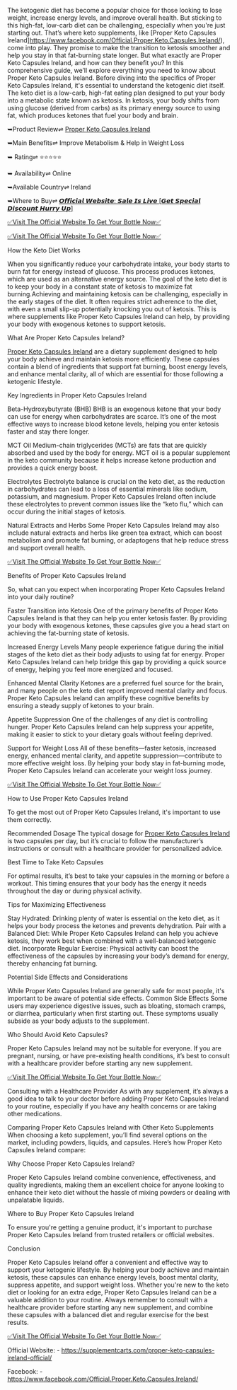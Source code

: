 The ketogenic diet has become a popular choice for those looking to lose weight, increase energy levels, and improve overall health. But sticking to this high-fat, low-carb diet can be challenging, especially when you're just starting out. That’s where keto supplements, like [Proper Keto Capsules Ireland]https://www.facebook.com/Official.Proper.Keto.Capsules.Ireland/), come into play. They promise to make the transition to ketosis smoother and help you stay in that fat-burning state longer. But what exactly are Proper Keto Capsules Ireland, and how can they benefit you? In this comprehensive guide, we’ll explore everything you need to know about Proper Keto Capsules Ireland. Before diving into the specifics of Proper Keto Capsules Ireland, it's essential to understand the ketogenic diet itself. The keto diet is a low-carb, high-fat eating plan designed to put your body into a metabolic state known as ketosis. In ketosis, your body shifts from using glucose (derived from carbs) as its primary energy source to using fat, which produces ketones that fuel your body and brain.

➥Product Review⇌ [Proper Keto Capsules Ireland](https://supplementcarts.com/proper-keto-capsules-ireland-official/)

➥Main Benefits⇌ Improve Metabolism & Help in Weight Loss

➥ Rating⇌ ⭐⭐⭐⭐⭐

➥ Availability⇌ Online

➥Available Country⇌ Ireland

➥Where to Buy⇌ [𝙊𝙛𝙛𝙞𝙘𝙞𝙖𝙡 𝙒𝙚𝙗𝙨𝙞𝙩𝙚: 𝙎𝙖𝙡𝙚 𝙄𝙨 𝙇𝙞𝙫𝙚 [𝙂𝙚𝙩 𝙎𝙥𝙚𝙘𝙞𝙖𝙡 𝘿𝙞𝙨𝙘𝙤𝙪𝙣𝙩 𝙃𝙪𝙧𝙧𝙮 𝙐𝙥]](https://supplementcarts.com/proper-keto-capsules-ireland-official/)




[✅Visit The Official Website To Get Your Bottle Now✅](https://supplementcarts.com/proper-keto-capsules-ireland-official/)

[✅Visit The Official Website To Get Your Bottle Now✅](https://supplementcarts.com/proper-keto-capsules-ireland-official/)



How the Keto Diet Works

When you significantly reduce your carbohydrate intake, your body starts to burn fat for energy instead of glucose. This process produces ketones, which are used as an alternative energy source. The goal of the keto diet is to keep your body in a constant state of ketosis to maximize fat burning.Achieving and maintaining ketosis can be challenging, especially in the early stages of the diet. It often requires strict adherence to the diet, with even a small slip-up potentially knocking you out of ketosis. This is where supplements like Proper Keto Capsules Ireland can help, by providing your body with exogenous ketones to support ketosis.

What Are Proper Keto Capsules Ireland?

[Proper Keto Capsules Ireland](https://www.facebook.com/Official.Proper.Keto.Capsules.Ireland/) are a dietary supplement designed to help your body achieve and maintain ketosis more efficiently. These capsules contain a blend of ingredients that support fat burning, boost energy levels, and enhance mental clarity, all of which are essential for those following a ketogenic lifestyle.

Key Ingredients in Proper Keto Capsules Ireland

Beta-Hydroxybutyrate (BHB)
BHB is an exogenous ketone that your body can use for energy when carbohydrates are scarce. It’s one of the most effective ways to increase blood ketone levels, helping you enter ketosis faster and stay there longer.

MCT Oil
Medium-chain triglycerides (MCTs) are fats that are quickly absorbed and used by the body for energy. MCT oil is a popular supplement in the keto community because it helps increase ketone production and provides a quick energy boost.

Electrolytes
Electrolyte balance is crucial on the keto diet, as the reduction in carbohydrates can lead to a loss of essential minerals like sodium, potassium, and magnesium. Proper Keto Capsules Ireland often include these electrolytes to prevent common issues like the “keto flu,” which can occur during the initial stages of ketosis.

Natural Extracts and Herbs
Some Proper Keto Capsules Ireland may also include natural extracts and herbs like green tea extract, which can boost metabolism and promote fat burning, or adaptogens that help reduce stress and support overall health.

[✅Visit The Official Website To Get Your Bottle Now✅](https://supplementcarts.com/proper-keto-capsules-ireland-official/)

Benefits of Proper Keto Capsules Ireland

So, what can you expect when incorporating Proper Keto Capsules Ireland into your daily routine?

Faster Transition into Ketosis
One of the primary benefits of Proper Keto Capsules Ireland is that they can help you enter ketosis faster. By providing your body with exogenous ketones, these capsules give you a head start on achieving the fat-burning state of ketosis.

Increased Energy Levels
Many people experience fatigue during the initial stages of the keto diet as their body adjusts to using fat for energy. Proper Keto Capsules Ireland can help bridge this gap by providing a quick source of energy, helping you feel more energized and focused.

Enhanced Mental Clarity
Ketones are a preferred fuel source for the brain, and many people on the keto diet report improved mental clarity and focus. Proper Keto Capsules Ireland can amplify these cognitive benefits by ensuring a steady supply of ketones to your brain.

Appetite Suppression
One of the challenges of any diet is controlling hunger. Proper Keto Capsules Ireland can help suppress your appetite, making it easier to stick to your dietary goals without feeling deprived.

Support for Weight Loss
All of these benefits—faster ketosis, increased energy, enhanced mental clarity, and appetite suppression—contribute to more effective weight loss. By helping your body stay in fat-burning mode, Proper Keto Capsules Ireland can accelerate your weight loss journey.

[✅Visit The Official Website To Get Your Bottle Now✅](https://supplementcarts.com/proper-keto-capsules-ireland-official/)

How to Use Proper Keto Capsules Ireland

To get the most out of Proper Keto Capsules Ireland, it's important to use them correctly.

Recommended Dosage
The typical dosage for [Proper Keto Capsules Ireland](https://thebuzzbyte.com/proper-keto-capsules-ireland/) is two capsules per day, but it’s crucial to follow the manufacturer’s instructions or consult with a healthcare provider for personalized advice.

Best Time to Take Keto Capsules

For optimal results, it’s best to take your capsules in the morning or before a workout. This timing ensures that your body has the energy it needs throughout the day or during physical activity.

Tips for Maximizing Effectiveness

Stay Hydrated: Drinking plenty of water is essential on the keto diet, as it helps your body process the ketones and prevents dehydration.
Pair with a Balanced Diet: While Proper Keto Capsules Ireland can help you achieve ketosis, they work best when combined with a well-balanced ketogenic diet.
Incorporate Regular Exercise: Physical activity can boost the effectiveness of the capsules by increasing your body’s demand for energy, thereby enhancing fat burning.

Potential Side Effects and Considerations

While Proper Keto Capsules Ireland are generally safe for most people, it's important to be aware of potential side effects.
Common Side Effects
Some users may experience digestive issues, such as bloating, stomach cramps, or diarrhea, particularly when first starting out. These symptoms usually subside as your body adjusts to the supplement.

Who Should Avoid Keto Capsules?

Proper Keto Capsules Ireland may not be suitable for everyone. If you are pregnant, nursing, or have pre-existing health conditions, it’s best to consult with a healthcare provider before starting any new supplement.

[✅Visit The Official Website To Get Your Bottle Now✅](https://supplementcarts.com/proper-keto-capsules-ireland-official/)

Consulting with a Healthcare Provider
As with any supplement, it’s always a good idea to talk to your doctor before adding Proper Keto Capsules Ireland to your routine, especially if you have any health concerns or are taking other medications.

Comparing Proper Keto Capsules Ireland with Other Keto Supplements
When choosing a keto supplement, you’ll find several options on the market, including powders, liquids, and capsules. Here’s how Proper Keto Capsules Ireland compare:

Why Choose Proper Keto Capsules Ireland?

Proper Keto Capsules Ireland combine convenience, effectiveness, and quality ingredients, making them an excellent choice for anyone looking to enhance their keto diet without the hassle of mixing powders or dealing with unpalatable liquids.

Where to Buy Proper Keto Capsules Ireland

To ensure you're getting a genuine product, it's important to purchase Proper Keto Capsules Ireland from trusted retailers or official websites.

Conclusion

Proper Keto Capsules Ireland offer a convenient and effective way to support your ketogenic lifestyle. By helping your body achieve and maintain ketosis, these capsules can enhance energy levels, boost mental clarity, suppress appetite, and support weight loss. Whether you're new to the keto diet or looking for an extra edge, Proper Keto Capsules Ireland can be a valuable addition to your routine. Always remember to consult with a healthcare provider before starting any new supplement, and combine these capsules with a balanced diet and regular exercise for the best results.

[✅Visit The Official Website To Get Your Bottle Now✅](https://supplementcarts.com/proper-keto-capsules-ireland-official/)

Official Website: - https://supplementcarts.com/proper-keto-capsules-ireland-official/

Facebook: - https://www.facebook.com/Official.Proper.Keto.Capsules.Ireland/
